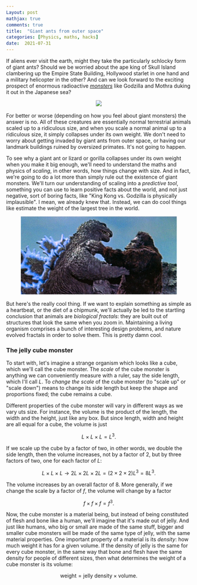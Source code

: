 ```yaml
---
Layout: post
mathjax: true
comments: true
title:  "Giant ants from outer space"
categories: [Physics, maths, hacks]
date:  2021-07-31
---
```


If aliens ever visit the earth, might they take the particularly
schlocky form of giant ants?
Should we be worried about the ape king of Skull Island clambering up
the Empire State Building, Hollywood starlet in one hand and a military
helicopter in the other?
And can we look forward to the exciting prospect of enormous radioactive
[*monsters*](https://en.wikipedia.org/wiki/Kaiju) like Godzilla and
Mothra duking it out in the Japanese sea?

<figure>
    <div style="text-align:center"><img src
    ="/images/giant-ant-pics/giant-ant.png" width="450px"/>
	</div>
	</figure>

For better or worse (depending on how you feel about giant monsters)
the answer is no.
All of these creatures are essentially normal terrestrial animals
scaled up to a ridiculous size, and when you scale a normal animal up
to a ridiculous size, it simply collapses under its own weight.
We don't need to worry about getting invaded by giant ants from outer
space, or having our landmark buildings ruined by oversized
primates. It's not going to happen.

To see why a giant ant or lizard or gorilla collapses under its own
weight when you make it big enough, we'll need to understand the maths
and physics of *scaling*, in other words, how things change with size.
And in fact, we're going to do a lot more than simply rule out the
existence of giant monsters.
We'll turn our understanding of scaling into a *predictive tool*,
something you can use to learn positive facts about the
world, and not just negative, sort of boring facts, like "King Kong
vs. Godzilla is physically implausible". I mean, we already
knew that.
Instead, we can do cool things like estimate the weight of the largest
tree in the world.

<figure>
    <div style="text-align:center"><img src
    ="/images/giant-ant-pics/kong-godzilla.jpeg" width="450px"/>
	</div>
	</figure>

But here's the really cool thing. If we want to explain something as
simple as a heartbeat, or the diet of a chipmunk, we'll actually be
led to the startling conclusion that animals are *biological fractals*: they are
built out of structures that look the same when you zoom in.
Maintaining a living organism comprises a bunch of interesting design problems,
and nature evolved fractals in order to solve them. This is pretty damn cool.

### The jelly cube monster

To start with, let's imagine a strange organism which looks like a
cube, which we'll call the cube monster.
The *scale* of the cube monster is anything we can
conveniently measure with a ruler, say the side length, which I'll call $L$.
To *change the scale* of the cube monster (to "scale up" or "scale
down") means to change its side length but keep the shape and
proportions fixed; the cube remains a cube.

Different properties of the cube monster will vary in different ways as we
vary uts size.
For instance, the volume is the product of the length, the width and
the height, just like any box. But since length, width and height are
all equal for a cube, the volume is just

$$
L \times L \times L = L^3.
$$

If we scale up the cube by a factor of two, in other words,
we double the side length, then the volume increases, not
by a factor of $2$, but by three factors of two, one for each factor
of $L$:

$$
L \times L \times L \to 2L \times 2L\times 2L = (2 \times 2 \times 2)L^3 = 8 L^3.
$$

The volume increases by an overall factor of $8$.
More generally, if we change the scale by a factor of $f$, the volume
will change by a factor

$$
f \times f \times f = f^3.
$$

Now, the cube monster is a material being, but instead of being
constituted of flesh and bone like a human, we'll imagine that it's
made out of jelly.
And just like humans, who big or small are made of the same stuff,
bigger and smaller cube monsters will be made of the same type of
jelly, with the same material properties.
One important property of a material is its *density*: how much weight
it has for a given volume.
If the density of jelly is the same for every cube monster, in the
same way that bone and flesh have the same density for people of
different sizes, then what determines the weight of a cube monster is
its volume:

$$
\text{weight} = \text{jelly density} \times \text{volume}.
$$
